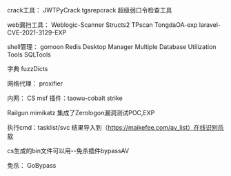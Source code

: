 crack工具：
JWTPyCrack
tgsrepcrack
超级弱口令检查工具

web漏扫工具：
Weblogic-Scanner
Structs2
TPscan
TongdaOA-exp
laravel-CVE-2021-3129-EXP

shell管理：
gomoon
Redis Desktop Manager
Multiple Database Utilization Tools
SQLTools

字典
fuzzDicts

网络代理：
proxifier


内网：
CS
msf
插件：taowu-cobalt strike

Railgun
mimikatz 集成了Zerologon漏洞测试POC,EXP

执行cmd：tasklist/svc
结果导入到（https://maikefee.com/av_list）在线识别杀软

cs生成的bin文件可以用--免杀插件bypassAV

免杀：
GoBypass
